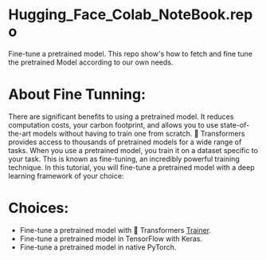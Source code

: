 # Hugging_Face_Colab_NoteBook.repo
Fine-tune a pretrained model. This repo show's how to fetch and fine tune the pretrained Model according to our own needs.
# About Fine Tunning:
There are significant benefits to using a pretrained model. It reduces computation costs, your carbon footprint, and allows you to use state-of-the-art models without having to train one from scratch. 🤗 Transformers provides access to thousands of pretrained models for a wide range of tasks. When you use a pretrained model, you train it on a dataset specific to your task. This is known as fine-tuning, an incredibly powerful training technique. In this tutorial, you will fine-tune a pretrained model with a deep learning framework of your choice:

# Choices:
- Fine-tune a pretrained model with 🤗 Transformers <a href = https://huggingface.co/docs/transformers/main/en/main_classes/trainer#transformers.Trainer>Trainer</a>.
- Fine-tune a pretrained model in TensorFlow with Keras.
- Fine-tune a pretrained model in native PyTorch.
